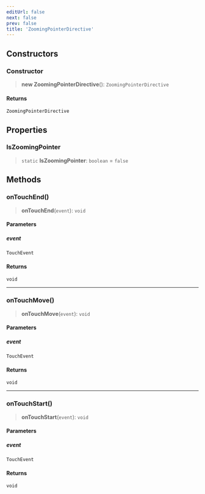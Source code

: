 ```yaml
---
editUrl: false
next: false
prev: false
title: 'ZoomingPointerDirective'
---
```


## Constructors

### Constructor

> **new ZoomingPointerDirective**(): `ZoomingPointerDirective`

#### Returns

`ZoomingPointerDirective`

## Properties

### IsZoomingPointer

> `static` **IsZoomingPointer**: `boolean` = `false`

## Methods

### onTouchEnd()

> **onTouchEnd**(`event`): `void`

#### Parameters

##### event

`TouchEvent`

#### Returns

`void`

---

### onTouchMove()

> **onTouchMove**(`event`): `void`

#### Parameters

##### event

`TouchEvent`

#### Returns

`void`

---

### onTouchStart()

> **onTouchStart**(`event`): `void`

#### Parameters

##### event

`TouchEvent`

#### Returns

`void`
